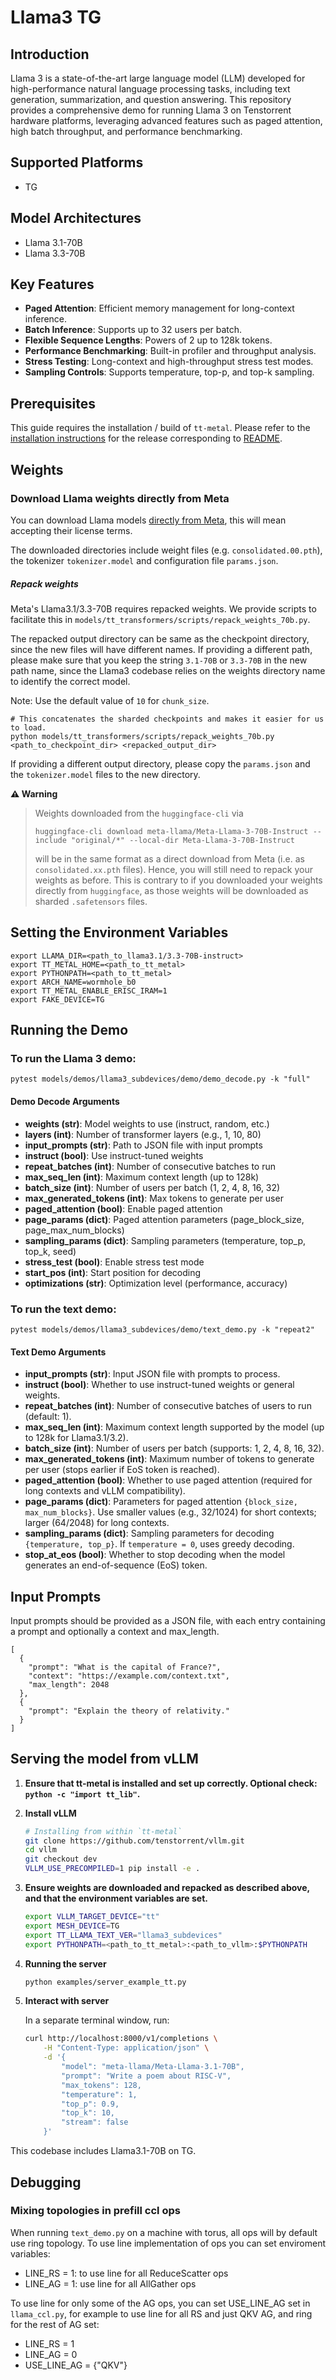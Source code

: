 # Llama3 TG

## Introduction

Llama 3 is a state-of-the-art large language model (LLM) developed for high-performance natural language processing tasks, including text generation, summarization, and question answering. This repository provides a comprehensive demo for running Llama 3 on Tenstorrent hardware platforms, leveraging advanced features such as paged attention, high batch throughput, and performance benchmarking.

## Supported Platforms

- TG

## Model Architectures

- Llama 3.1-70B
- Llama 3.3-70B

## Key Features

- **Paged Attention**: Efficient memory management for long-context inference.
- **Batch Inference**: Supports up to 32 users per batch.
- **Flexible Sequence Lengths**: Powers of 2 up to 128k tokens.
- **Performance Benchmarking**: Built-in profiler and throughput analysis.
- **Stress Testing**: Long-context and high-throughput stress test modes.
- **Sampling Controls**: Supports temperature, top-p, and top-k sampling.

## Prerequisites

This guide requires the installation / build of `tt-metal`. Please refer to the [installation instructions](/INSTALLING.md) for the release corresponding to [README](/README.md#llms).

## Weights

### Download Llama weights directly from Meta

You can download Llama models [directly from Meta](https://llama.meta.com/llama-downloads/), this will mean accepting their license terms.

The downloaded directories include weight files (e.g. `consolidated.00.pth`), the tokenizer `tokenizer.model` and configuration file `params.json`.

##### Repack weights
Meta's Llama3.1/3.3-70B requires repacked weights. We provide scripts to facilitate this in `models/tt_transformers/scripts/repack_weights_70b.py`.

The repacked output directory can be same as the checkpoint directory, since the new files will have different names.
If providing a different path, please make sure that you keep the string `3.1-70B` or `3.3-70B` in the new path name, since the Llama3 codebase relies on the weights directory name to identify the correct model.

Note: Use the default value of `10` for `chunk_size`.

```
# This concatenates the sharded checkpoints and makes it easier for us to load.
python models/tt_transformers/scripts/repack_weights_70b.py <path_to_checkpoint_dir> <repacked_output_dir>
```

If providing a different output directory, please copy the `params.json` and the `tokenizer.model` files to the new directory.

**⚠️ Warning**
>
> Weights downloaded from the `huggingface-cli` via
>```
>huggingface-cli download meta-llama/Meta-Llama-3-70B-Instruct --include "original/*" --local-dir Meta-Llama-3-70B-Instruct
>```
> will be in the same format as a direct download from Meta (i.e. as `consolidated.xx.pth` files). Hence, you will still need to repack your weights as before. This is contrary to if you downloaded your weights directly from `huggingface`, as those weights will be downloaded as sharded `.safetensors` files.

## Setting the Environment Variables

```
export LLAMA_DIR=<path_to_llama3.1/3.3-70B-instruct>
export TT_METAL_HOME=<path_to_tt_metal>
export PYTHONPATH=<path_to_tt_metal>
export ARCH_NAME=wormhole_b0
export TT_METAL_ENABLE_ERISC_IRAM=1
export FAKE_DEVICE=TG
```

## Running the Demo

### To run the Llama 3 demo:

```
pytest models/demos/llama3_subdevices/demo/demo_decode.py -k "full"
```

#### Demo Decode Arguments
- **weights (str)**: Model weights to use (instruct, random, etc.)
- **layers (int)**: Number of transformer layers (e.g., 1, 10, 80)
- **input_prompts (str)**: Path to JSON file with input prompts
- **instruct (bool)**: Use instruct-tuned weights
- **repeat_batches (int)**: Number of consecutive batches to run
- **max_seq_len (int)**: Maximum context length (up to 128k)
- **batch_size (int)**: Number of users per batch (1, 2, 4, 8, 16, 32)
- **max_generated_tokens (int)**: Max tokens to generate per user
- **paged_attention (bool)**: Enable paged attention
- **page_params (dict)**: Paged attention parameters (page_block_size, page_max_num_blocks)
- **sampling_params (dict)**: Sampling parameters (temperature, top_p, top_k, seed)
- **stress_test (bool)**: Enable stress test mode
- **start_pos (int)**: Start position for decoding
- **optimizations (str)**: Optimization level (performance, accuracy)

### To run the text demo:

```
pytest models/demos/llama3_subdevices/demo/text_demo.py -k "repeat2"
```

#### Text Demo Arguments

- **input_prompts (str)**: Input JSON file with prompts to process.
- **instruct (bool)**: Whether to use instruct-tuned weights or general weights.
- **repeat_batches (int)**: Number of consecutive batches of users to run (default: 1).
- **max_seq_len (int)**: Maximum context length supported by the model (up to 128k for Llama3.1/3.2).
- **batch_size (int)**: Number of users per batch (supports: 1, 2, 4, 8, 16, 32).
- **max_generated_tokens (int)**: Maximum number of tokens to generate per user (stops earlier if EoS token is reached).
- **paged_attention (bool)**: Whether to use paged attention (required for long contexts and vLLM compatibility).
- **page_params (dict)**: Parameters for paged attention `{block_size, max_num_blocks}`. Use smaller values (e.g., 32/1024) for short contexts; larger (64/2048) for long contexts.
- **sampling_params (dict)**: Sampling parameters for decoding `{temperature, top_p}`. If `temperature = 0`, uses greedy decoding.
- **stop_at_eos (bool)**: Whether to stop decoding when the model generates an end-of-sequence (EoS) token.

## Input Prompts

Input prompts should be provided as a JSON file, with each entry containing a prompt and optionally a context and max_length.

```
[
  {
    "prompt": "What is the capital of France?",
    "context": "https://example.com/context.txt",
    "max_length": 2048
  },
  {
    "prompt": "Explain the theory of relativity."
  }
]
```

## Serving the model from vLLM

1. **Ensure that tt-metal is installed and set up correctly. Optional check: `python -c "import tt_lib"`.**

2. **Install vLLM**

    ```bash
    # Installing from within `tt-metal`
    git clone https://github.com/tenstorrent/vllm.git
    cd vllm
    git checkout dev
    VLLM_USE_PRECOMPILED=1 pip install -e .
    ```

3. **Ensure weights are downloaded and repacked as described above, and that the environment variables are set.**

    ```bash
    export VLLM_TARGET_DEVICE="tt"
    export MESH_DEVICE=TG
    export TT_LLAMA_TEXT_VER="llama3_subdevices"
    export PYTHONPATH=<path_to_tt_metal>:<path_to_vllm>:$PYTHONPATH
    ```

4. **Running the server**

    ```bash
    python examples/server_example_tt.py
    ```

5. **Interact with server**

    In a separate terminal window, run:

    ```bash
    curl http://localhost:8000/v1/completions \
        -H "Content-Type: application/json" \
        -d '{
            "model": "meta-llama/Meta-Llama-3.1-70B",
            "prompt": "Write a poem about RISC-V",
            "max_tokens": 128,
            "temperature": 1,
            "top_p": 0.9,
            "top_k": 10,
            "stream": false
        }'
    ```
This codebase includes Llama3.1-70B on TG.

## Debugging
### Mixing topologies in prefill ccl ops
When running `text_demo.py` on a machine with torus, all ops will by default use ring topology. To use line implementation of ops you can set enviroment variables:
- LINE_RS = 1: to use line for all ReduceScatter ops
- LINE_AG = 1: use line for all AllGather ops

To use line for only some of the AG ops, you can set USE_LINE_AG set in `llama_ccl.py`, for example to use line for all RS and just QKV AG, and ring for the rest of AG set:
- LINE_RS = 1
- LINE_AG = 0
- USE_LINE_AG = {"QKV"}
